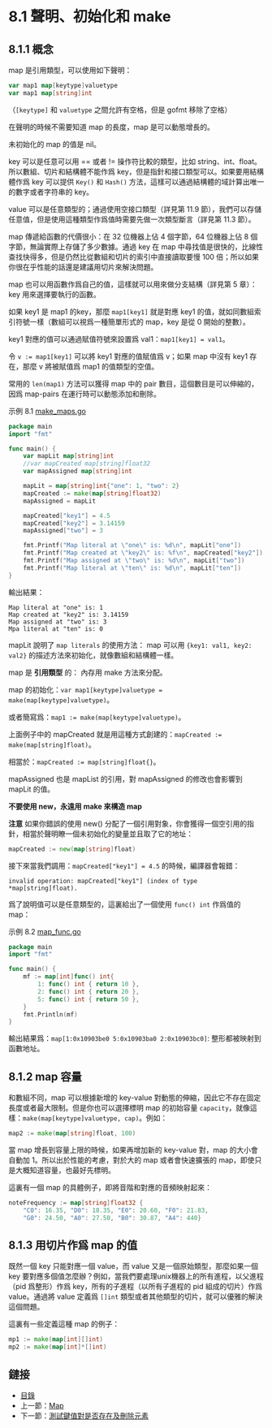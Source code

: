 # 8.1 聲明、初始化和 make

## 8.1.1 概念

map 是引用類型，可以使用如下聲明：

```go
var map1 map[keytype]valuetype
var map1 map[string]int
```

（`[keytype]` 和 `valuetype` 之間允許有空格，但是 gofmt 移除了空格）

在聲明的時候不需要知道 map 的長度，map 是可以動態增長的。

未初始化的 map 的值是 nil。

key 可以是任意可以用 == 或者 != 操作符比較的類型，比如 string、int、float。所以數組、切片和結構體不能作爲 key，但是指針和接口類型可以。如果要用結構體作爲 key 可以提供 `Key()` 和 `Hash()` 方法，這樣可以通過結構體的域計算出唯一的數字或者字符串的 key。

value 可以是任意類型的；通過使用空接口類型（詳見第 11.9 節），我們可以存儲任意值，但是使用這種類型作爲值時需要先做一次類型斷言（詳見第 11.3 節）。

map 傳遞給函數的代價很小：在 32 位機器上佔 4 個字節，64 位機器上佔 8 個字節，無論實際上存儲了多少數據。通過 key 在 map 中尋找值是很快的，比線性查找快得多，但是仍然比從數組和切片的索引中直接讀取要慢 100 倍；所以如果你很在乎性能的話還是建議用切片來解決問題。

map 也可以用函數作爲自己的值，這樣就可以用來做分支結構（詳見第 5 章）：key 用來選擇要執行的函數。

如果 key1 是 map1 的key，那麼 `map1[key1]` 就是對應 key1 的值，就如同數組索引符號一樣（數組可以視爲一種簡單形式的 map，key 是從 0 開始的整數）。

key1 對應的值可以通過賦值符號來設置爲 val1：`map1[key1] = val1`。

令 `v := map1[key1]` 可以將 key1 對應的值賦值爲 v；如果 map 中沒有 key1 存在，那麼 v 將被賦值爲 map1 的值類型的空值。

常用的 `len(map1)` 方法可以獲得 map 中的 pair 數目，這個數目是可以伸縮的，因爲 map-pairs 在運行時可以動態添加和刪除。

示例 8.1 [make_maps.go](examples/chapter_8/make_maps.go)

```go
package main
import "fmt"

func main() {
	var mapLit map[string]int
	//var mapCreated map[string]float32
	var mapAssigned map[string]int

	mapLit = map[string]int{"one": 1, "two": 2}
	mapCreated := make(map[string]float32)
	mapAssigned = mapLit

	mapCreated["key1"] = 4.5
	mapCreated["key2"] = 3.14159
	mapAssigned["two"] = 3

	fmt.Printf("Map literal at \"one\" is: %d\n", mapLit["one"])
	fmt.Printf("Map created at \"key2\" is: %f\n", mapCreated["key2"])
	fmt.Printf("Map assigned at \"two\" is: %d\n", mapLit["two"])
	fmt.Printf("Map literal at \"ten\" is: %d\n", mapLit["ten"])
}
```

輸出結果：

	Map literal at "one" is: 1
	Map created at "key2" is: 3.14159
	Map assigned at "two" is: 3
	Mpa literal at "ten" is: 0

mapLit 說明了 `map literals` 的使用方法： map 可以用 `{key1: val1, key2: val2}` 的描述方法來初始化，就像數組和結構體一樣。

map 是 **引用類型** 的： 內存用 make 方法來分配。

map 的初始化：`var map1[keytype]valuetype = make(map[keytype]valuetype)`。

或者簡寫爲：`map1 := make(map[keytype]valuetype)`。

上面例子中的 mapCreated 就是用這種方式創建的：`mapCreated := make(map[string]float)`。

相當於：`mapCreated := map[string]float{}`。

mapAssigned 也是 mapList 的引用，對 mapAssigned 的修改也會影響到 mapLit 的值。

**不要使用 new，永遠用 make 來構造 map**

**注意** 如果你錯誤的使用 new() 分配了一個引用對象，你會獲得一個空引用的指針，相當於聲明瞭一個未初始化的變量並且取了它的地址：

```go
mapCreated := new(map[string]float)
```

接下來當我們調用：`mapCreated["key1"] = 4.5` 的時候，編譯器會報錯：

	invalid operation: mapCreated["key1"] (index of type *map[string]float).

爲了說明值可以是任意類型的，這裏給出了一個使用 `func() int` 作爲值的 map：

示例 8.2 [map_func.go](examples/chapter_8/map_func.go)

```go
package main
import "fmt"

func main() {
	mf := map[int]func() int{
		1: func() int { return 10 },
		2: func() int { return 20 },
		5: func() int { return 50 },
	}
	fmt.Println(mf)
}
```

輸出結果爲：`map[1:0x10903be0 5:0x10903ba0 2:0x10903bc0]`: 整形都被映射到函數地址。

## 8.1.2 map 容量

和數組不同，map 可以根據新增的 key-value 對動態的伸縮，因此它不存在固定長度或者最大限制。但是你也可以選擇標明 map 的初始容量 `capacity`，就像這樣：`make(map[keytype]valuetype, cap)`。例如：

```go
map2 := make(map[string]float, 100)
```

當 map 增長到容量上限的時候，如果再增加新的 key-value 對，map 的大小會自動加 1。所以出於性能的考慮，對於大的 map 或者會快速擴張的 map，即使只是大概知道容量，也最好先標明。

這裏有一個 map 的具體例子，即將音階和對應的音頻映射起來：

```go
noteFrequency := map[string]float32 {
	"C0": 16.35, "D0": 18.35, "E0": 20.60, "F0": 21.83,
	"G0": 24.50, "A0": 27.50, "B0": 30.87, "A4": 440}
```

## 8.1.3 用切片作爲 map 的值

既然一個 key 只能對應一個 value，而 value 又是一個原始類型，那麼如果一個 key 要對應多個值怎麼辦？例如，當我們要處理unix機器上的所有進程，以父進程（pid 爲整形）作爲 key，所有的子進程（以所有子進程的 pid 組成的切片）作爲 value。通過將 value 定義爲 `[]int` 類型或者其他類型的切片，就可以優雅的解決這個問題。

這裏有一些定義這種 map 的例子：

```go
mp1 := make(map[int][]int)
mp2 := make(map[int]*[]int)
```

## 鏈接

- [目錄](directory.md)
- 上一節：[Map](08.0.md)
- 下一節：[測試鍵值對是否存在及刪除元素](08.2.md)
